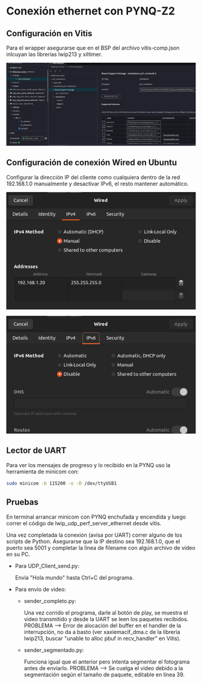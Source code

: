 # Conexión ethernet con PYNQ-Z2

## Configuración en Vitis

Para el wrapper asegurarse que en el BSP del archivo vitis-comp.json inlcuyan las librerías lwip213 y xiltimer.

![Alt text](Wrapper_config.png)

## Configuración de conexión Wired en Ubuntu

Configurar la dirección IP del cliente como cualquiera dentro de la red 192.168.1.0 manualmente y desactivar IPv6, el resto mantener automático.

![Alt text](IPv4.png)

![Alt text](IPv6.png)

## Lector de UART

Para ver los mensajes de progreso y lo recibido en la PYNQ uso la herramienta de minicom con:

```bash
sudo minicom -b 115200 -o -D /dev/ttyUSB1
```

## Pruebas

En terminal arrancar minicom con PYNQ enchufada y encendida y luego correr el código de lwip_udp_perf_server_ethernet desde vitis.

Una vez completada la conexión (avisa por UART) correr alguno de los scripts de Python. Asegurarse que la IP destino sea 192.168.1.0, que el puerto sea 5001 y completar la línea de filename con algún archivo de video en su PC.

  - Para UDP_Client_send.py:

      Envía "Hola mundo" hasta Ctrl+C del programa.

  - Para envío de video:

      -   sender_completo.py:

            Una vez corrido el programa, darle al botón de play, se muestra el video transmitido y desde la UART se leen los paquetes recibidos.
            PROBLEMA --> Error de alocación del buffer en el handler de la interrupción, no da a basto (ver xaxiemacif_dma.c de la librería lwip213, buscar "unable to alloc pbuf in recv_handler" en Vitis).

      -   sender_segmentado.py:
   
            Funciona igual que el anterior pero intenta segmentar el fotograma antes de enviarlo.
            PROBLEMA --> Se cuelga el video debido a la segmentación según el tamaño de paquete, editable en línea 39.

      
    
